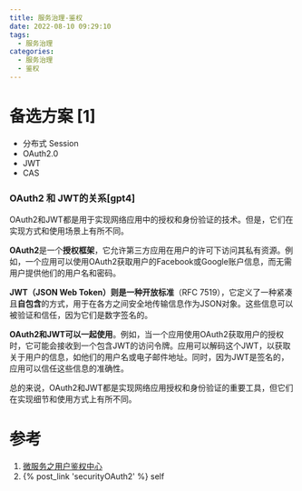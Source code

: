 ```yaml
---
title: 服务治理-鉴权
date: 2022-08-10 09:29:10
tags:
  - 服务治理
categories:
  - 服务治理 
  - 鉴权
---
```


<p></p>
<!-- more -->

# 备选方案 [1]
- 分布式 Session
- OAuth2.0
- JWT
- CAS

### OAuth2 和 JWT的关系[gpt4]
OAuth2和JWT都是用于实现网络应用中的授权和身份验证的技术。但是，它们在实现方式和使用场景上有所不同。

**OAuth2**是一个**授权框架**，它允许第三方应用在用户的许可下访问其私有资源。例如，一个应用可以使用OAuth2获取用户的Facebook或Google账户信息，而无需用户提供他们的用户名和密码。

**JWT（JSON Web Token）**则是一种**开放标准**（RFC 7519），它定义了一种紧凑且**自包含**的方式，用于在各方之间安全地传输信息作为JSON对象。这些信息可以被验证和信任，因为它们是数字签名的。

**OAuth2和JWT可以一起使用**。例如，当一个应用使用OAuth2获取用户的授权时，它可能会接收到一个包含JWT的访问令牌。应用可以解码这个JWT，以获取关于用户的信息，如他们的用户名或电子邮件地址。同时，因为JWT是签名的，应用可以信任这些信息的准确性。

总的来说，OAuth2和JWT都是实现网络应用授权和身份验证的重要工具，但它们在实现细节和使用方式上有所不同。


# 参考
1. [微服务之用户鉴权中心](https://zhuanlan.zhihu.com/p/107814066)
2. {% post_link 'securityOAuth2' %} self


